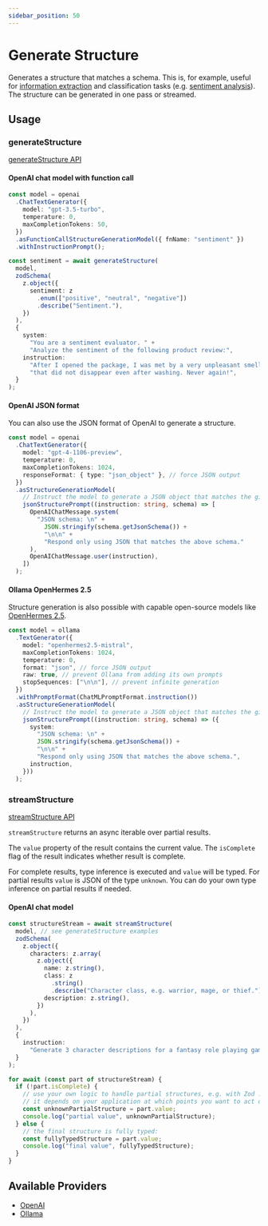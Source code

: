 ```yaml
---
sidebar_position: 50
---
```


# Generate Structure

Generates a structure that matches a schema.
This is, for example, useful for [information extraction](/tutorial/tutorials/information-extraction)
and classification tasks (e.g. [sentiment analysis](/tutorial/tutorials/sentiment-analysis)). The structure can be generated in one pass or streamed.

## Usage

### generateStructure

[generateStructure API](/api/modules#generatestructure)

#### OpenAI chat model with function call

```ts
const model = openai
  .ChatTextGenerator({
    model: "gpt-3.5-turbo",
    temperature: 0,
    maxCompletionTokens: 50,
  })
  .asFunctionCallStructureGenerationModel({ fnName: "sentiment" })
  .withInstructionPrompt();

const sentiment = await generateStructure(
  model,
  zodSchema(
    z.object({
      sentiment: z
        .enum(["positive", "neutral", "negative"])
        .describe("Sentiment."),
    })
  ),
  {
    system:
      "You are a sentiment evaluator. " +
      "Analyze the sentiment of the following product review:",
    instruction:
      "After I opened the package, I was met by a very unpleasant smell " +
      "that did not disappear even after washing. Never again!",
  }
);
```

#### OpenAI JSON format

You can also use the JSON format of OpenAI to generate a structure.

```ts
const model = openai
  .ChatTextGenerator({
    model: "gpt-4-1106-preview",
    temperature: 0,
    maxCompletionTokens: 1024,
    responseFormat: { type: "json_object" }, // force JSON output
  })
  .asStructureGenerationModel(
    // Instruct the model to generate a JSON object that matches the given schema.
    jsonStructurePrompt((instruction: string, schema) => [
      OpenAIChatMessage.system(
        "JSON schema: \n" +
          JSON.stringify(schema.getJsonSchema()) +
          "\n\n" +
          "Respond only using JSON that matches the above schema."
      ),
      OpenAIChatMessage.user(instruction),
    ])
  );
```

#### Ollama OpenHermes 2.5

Structure generation is also possible with capable open-source models like [OpenHermes 2.5](https://huggingface.co/teknium/OpenHermes-2.5-Mistral-7B).

```ts
const model = ollama
  .TextGenerator({
    model: "openhermes2.5-mistral",
    maxCompletionTokens: 1024,
    temperature: 0,
    format: "json", // force JSON output
    raw: true, // prevent Ollama from adding its own prompts
    stopSequences: ["\n\n"], // prevent infinite generation
  })
  .withPromptFormat(ChatMLPromptFormat.instruction())
  .asStructureGenerationModel(
    // Instruct the model to generate a JSON object that matches the given schema.
    jsonStructurePrompt((instruction: string, schema) => ({
      system:
        "JSON schema: \n" +
        JSON.stringify(schema.getJsonSchema()) +
        "\n\n" +
        "Respond only using JSON that matches the above schema.",
      instruction,
    }))
  );
```

### streamStructure

[streamStructure API](/api/modules#streamstructure)

`streamStructure` returns an async iterable over partial results.

The `value` property of the result contains the current value.
The `isComplete` flag of the result indicates whether result is complete.

For complete results, type inference is executed and `value` will be typed.
For partial results `value` is JSON of the type `unknown`.
You can do your own type inference on partial results if needed.

#### OpenAI chat model

```ts
const structureStream = await streamStructure(
  model, // see generateStructure examples
  zodSchema(
    z.object({
      characters: z.array(
        z.object({
          name: z.string(),
          class: z
            .string()
            .describe("Character class, e.g. warrior, mage, or thief."),
          description: z.string(),
        })
      ),
    })
  ),
  {
    instruction:
      "Generate 3 character descriptions for a fantasy role playing game.",
  }
);

for await (const part of structureStream) {
  if (!part.isComplete) {
    // use your own logic to handle partial structures, e.g. with Zod .deepPartial()
    // it depends on your application at which points you want to act on the partial structures
    const unknownPartialStructure = part.value;
    console.log("partial value", unknownPartialStructure);
  } else {
    // the final structure is fully typed:
    const fullyTypedStructure = part.value;
    console.log("final value", fullyTypedStructure);
  }
}
```

## Available Providers

- [OpenAI](/integration/model-provider/openai)
- [Ollama](/integration/model-provider/ollama)
